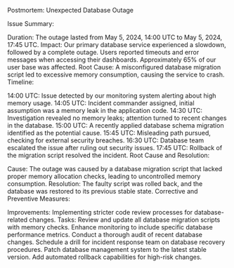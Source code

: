 Postmortem: Unexpected Database Outage

Issue Summary:

Duration: The outage lasted from May 5, 2024, 14:00 UTC to May 5, 2024, 17:45 UTC.
Impact: Our primary database service experienced a slowdown, followed by a complete outage. Users reported timeouts and error messages when accessing their dashboards. Approximately 65% of our user base was affected.
Root Cause: A misconfigured database migration script led to excessive memory consumption, causing the service to crash.
Timeline:

14:00 UTC: Issue detected by our monitoring system alerting about high memory usage.
14:05 UTC: Incident commander assigned, initial assumption was a memory leak in the application code.
14:30 UTC: Investigation revealed no memory leaks; attention turned to recent changes in the database.
15:00 UTC: A recently applied database schema migration identified as the potential cause.
15:45 UTC: Misleading path pursued, checking for external security breaches.
16:30 UTC: Database team escalated the issue after ruling out security issues.
17:45 UTC: Rollback of the migration script resolved the incident.
Root Cause and Resolution:

Cause: The outage was caused by a database migration script that lacked proper memory allocation checks, leading to uncontrolled memory consumption.
Resolution: The faulty script was rolled back, and the database was restored to its previous stable state.
Corrective and Preventive Measures:

Improvements: Implementing stricter code review processes for database-related changes.
Tasks:
Review and update all database migration scripts with memory checks.
Enhance monitoring to include specific database performance metrics.
Conduct a thorough audit of recent database changes.
Schedule a drill for incident response team on database recovery procedures.
Patch database management system to the latest stable version.
Add automated rollback capabilities for high-risk changes.
